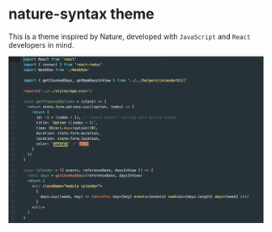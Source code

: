 # nature-syntax theme

This is a theme inspired by Nature, developed with `JavaScript` and `React` developers in mind.

![Nature Theme Screenshot](https://raw.githubusercontent.com/mfix22/nature-syntax/master/screencap.png)
